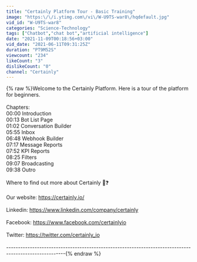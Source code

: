 ```yaml
---
title: "Certainly Platform Tour - Basic Training"
image: "https:\/\/i.ytimg.com\/vi\/W-U9TS-war8\/hqdefault.jpg"
vid_id: "W-U9TS-war8"
categories: "Science-Technology"
tags: ["Chatbot","chat bot","artificial intelligence"]
date: "2021-11-09T00:18:56+03:00"
vid_date: "2021-06-11T09:31:25Z"
duration: "PT9M52S"
viewcount: "234"
likeCount: "3"
dislikeCount: "0"
channel: "Certainly"
---
```

{% raw %}Welcome to the Certainly Platform. Here is a tour of the platform for beginners.<br /><br />Chapters:<br />00:00 Introduction<br />00:13 Bot List Page<br />01:02 Conversation Builder<br />05:55 Inbox<br />06:48 Webhook Builder<br />07:17 Message Reports<br />07:52 KPI Reports<br />08:25 Filters<br />09:07 Broadcasting<br />09:38 Outro<br /><br />Where to find out more about Certainly 🔎❓  <br /><br />Our website: <a rel="nofollow" target="blank" href="https://certainly.io/">https://certainly.io/</a><br /><br />Linkedin: <a rel="nofollow" target="blank" href="https://www.linkedin.com/company/certainly">https://www.linkedin.com/company/certainly</a>  <br /><br />Facebook: <a rel="nofollow" target="blank" href="https://www.facebook.com/certainlyio">https://www.facebook.com/certainlyio</a>  <br /><br />Twitter: <a rel="nofollow" target="blank" href="https://twitter.com/certainly_io">https://twitter.com/certainly_io</a><br /><br />-------------------------------------------------------------------------------------------------------{% endraw %}
